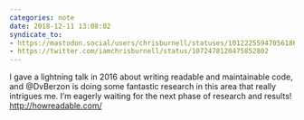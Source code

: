 ```yaml
---
categories: note
date: 2018-12-11 13:08:02
syndicate_to:
- https://mastodon.social/users/chrisburnell/statuses/101222559470561868
- https://twitter.com/iamchrisburnell/status/1072478120475852802
---
```


I gave a lightning talk in 2016 about writing readable and maintainable code, and @DvBerzon is doing some fantastic research in this area that really intrigues me. I’m eagerly waiting for the next phase of research and results! <a href="http://howreadable.com/" rel="external">http://howreadable.com/</a>
